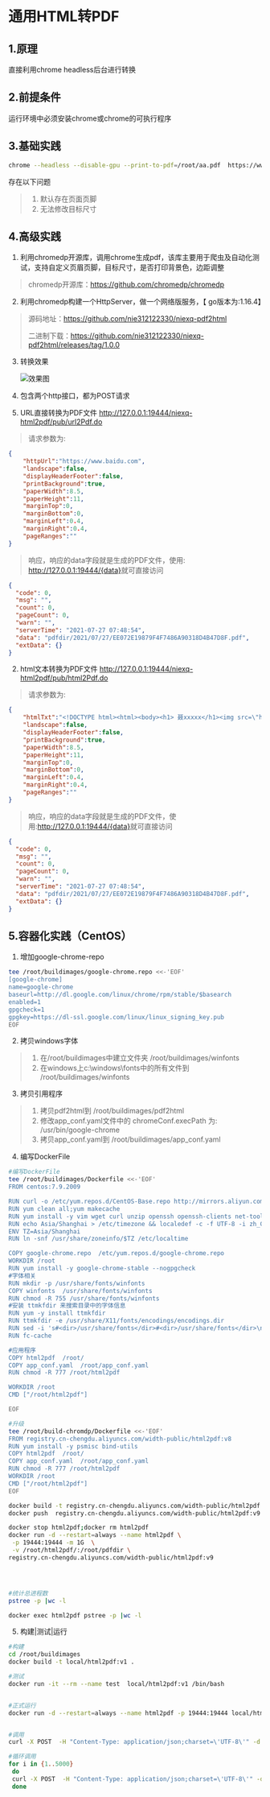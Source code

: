 # 通用HTML转PDF

## 1.原理

直接利用chrome headless后台进行转换

## 2.前提条件

运行环境中必须安装chrome或chrome的可执行程序

## 3.基础实践

```bash
chrome --headless --disable-gpu --print-to-pdf=/root/aa.pdf  https://www.baidu.com
```

存在以下问题

> 1. 默认存在页面页脚
> 2. 无法修改目标尺寸

## 4.高级实践

1. 利用chromedp开源库，调用chrome生成pdf，该库主要用于爬虫及自动化测试，支持自定义页眉页脚，目标尺寸，是否打印背景色，边距调整

> chromedp开源库：<https://github.com/chromedp/chromedp>

2. 利用chromedp构建一个HttpServer，做一个网络版服务，【 go版本为:1.16.4】

> 源码地址：<https://github.com/nie312122330/niexq-pdf2html>
>
> 二进制下载：<https://github.com/nie312122330/niexq-pdf2html/releases/tag/1.0.0>

3. 转换效果

   ![效果图](./imgs/baidu.png)

4. 包含两个http接口，都为POST请求

1. URL直接转换为PDF文件  <http://127.0.0.1:19444/niexq-html2pdf/pub/url2Pdf.do>

> 请求参数为:

```json
{
    "httpUrl":"https://www.baidu.com",
    "landscape":false,
    "displayHeaderFooter":false,
    "printBackground":true,
    "paperWidth":8.5,
    "paperHeight":11,
    "marginTop":0,
    "marginBottom":0,
    "marginLeft":0.4,
    "marginRight":0.4,
    "pageRanges":""
}
```

> 响应，响应的data字段就是生成的PDF文件，使用: <http://127.0.0.1:19444/{data}>就可直接访问

```json
{
  "code": 0,
  "msg": "",
  "count": 0,
  "pageCount": 0,
  "warn": "",
  "serverTime": "2021-07-27 07:48:54",
  "data": "pdfdir/2021/07/27/EE072E19879F4F7486A90318D4B47D8F.pdf",
  "extData": {}
}
```

2. html文本转换为PDF文件 
   <http://127.0.0.1:19444/niexq-html2pdf/pub/html2Pdf.do>

> 请求参数为:

```json
{
    "htmlTxt":"<!DOCTYPE html><html><body><h1> 聂xxxxx</h1><img src=\"https://sanzi-oss.widthsoft.com/fixdir/fix_icon/c_system/40.png\" /></body></html>",
    "landscape":false,
    "displayHeaderFooter":false,
    "printBackground":true,
    "paperWidth":8.5,
    "paperHeight":11,
    "marginTop":0,
    "marginBottom":0,
    "marginLeft":0.4,
    "marginRight":0.4,
    "pageRanges":""
}
```

> 响应，响应的data字段就是生成的PDF文件，使用:<http://127.0.0.1:19444/{data}>就可直接访问

```json
{
  "code": 0,
  "msg": "",
  "count": 0,
  "pageCount": 0,
  "warn": "",
  "serverTime": "2021-07-27 07:48:54",
  "data": "pdfdir/2021/07/27/EE072E19879F4F7486A90318D4B47D8F.pdf",
  "extData": {}
}
```

## 5.容器化实践（CentOS）

1. 增加google-chrome-repo

```bash
tee /root/buildimages/google-chrome.repo <<-'EOF'
[google-chrome]
name=google-chrome
baseurl=http://dl.google.com/linux/chrome/rpm/stable/$basearch
enabled=1
gpgcheck=1
gpgkey=https://dl-ssl.google.com/linux/linux_signing_key.pub
EOF
```

2. 拷贝windows字体

> 1. 在/root/buildimages中建立文件夹 /root/buildimages/winfonts
> 2. 在windows上c:\windows\fonts中的所有文件到 /root/buildimages/winfonts

3. 拷贝引用程序

> 1. 拷贝pdf2html到 /root/buildimages/pdf2html
> 2. 修改app_conf.yaml文件中的 chromeConf.execPath 为: /usr/bin/google-chrome
> 3. 拷贝app_conf.yaml到 /root/buildimages/app_conf.yaml

4. 编写DockerFile

```bash
#编写DockerFile 
tee /root/buildimages/Dockerfile <<-'EOF'
FROM centos:7.9.2009

RUN curl -o /etc/yum.repos.d/CentOS-Base.repo http://mirrors.aliyun.com/repo/Centos-7.repo
RUN yum clean all;yum makecache
RUN yum install -y vim wget curl unzip openssh openssh-clients net-tools kde-l10n-Chinese glibc-common fontconfig
RUN echo Asia/Shanghai > /etc/timezone && localedef -c -f UTF-8 -i zh_CN zh_CN.utf8
ENV TZ=Asia/Shanghai
RUN ln -snf /usr/share/zoneinfo/$TZ /etc/localtime 

COPY google-chrome.repo  /etc/yum.repos.d/google-chrome.repo
WORKDIR /root
RUN yum install -y google-chrome-stable --nogpgcheck
#字体相关
RUN mkdir -p /usr/share/fonts/winfonts
COPY winfonts  /usr/share/fonts/winfonts
RUN chmod -R 755 /usr/share/fonts/winfonts
#安装 ttmkfdir 来搜索目录中的字体信息
RUN yum -y install ttmkfdir
RUN ttmkfdir -e /usr/share/X11/fonts/encodings/encodings.dir
RUN sed -i 's#<dir>/usr/share/fonts</dir>#<dir>/usr/share/fonts</dir>\n\t<dir>/usr/share/fonts/winfonts</dir>#g' /etc/fonts/fonts.conf
RUN fc-cache

#应用程序
COPY html2pdf  /root/
COPY app_conf.yaml  /root/app_conf.yaml
RUN chmod -R 777 /root/html2pdf

WORKDIR /root
CMD ["/root/html2pdf"]

EOF

#升级
tee /root/build-chromdp/Dockerfile <<-'EOF'
FROM registry.cn-chengdu.aliyuncs.com/width-public/html2pdf:v8
RUN yum install -y psmisc bind-utils
COPY html2pdf  /root/
COPY app_conf.yaml  /root/app_conf.yaml
RUN chmod -R 777 /root/html2pdf
WORKDIR /root
CMD ["/root/html2pdf"]
EOF

docker build -t registry.cn-chengdu.aliyuncs.com/width-public/html2pdf:v9 .
docker push  registry.cn-chengdu.aliyuncs.com/width-public/html2pdf:v9

docker stop html2pdf;docker rm html2pdf
docker run -d --restart=always --name html2pdf \
 -p 19444:19444 -m 1G  \
 -v /root/html2pdf/:/root/pdfdir \
registry.cn-chengdu.aliyuncs.com/width-public/html2pdf:v9




#统计总进程数
pstree -p |wc -l

docker exec html2pdf pstree -p |wc -l


```

5. 构建|测试|运行

```bash
#构建
cd /root/buildimages
docker build -t local/html2pdf:v1 .

#测试 
docker run -it --rm --name test  local/html2pdf:v1 /bin/bash 


#正式运行
docker run -d --restart=always --name html2pdf -p 19444:19444 local/html2pdf:v1


#调用
curl -X POST  -H "Content-Type: application/json;charset=\'UTF-8\'" -d '{"httpUrl":"https://www.baidu.com","landscape":false,"displayHeaderFooter":false,"printBackground":true,"paperWidth":8.5,"paperHeight":11,"marginTop":0,"marginBottom":0,"marginLeft":0.4,"marginRight":0.4,"pageRanges":""}' http://192.168.0.251:19444/niexq-html2pdf/pub/url2Pdf.do

#循环调用
for i in {1..5000}
 do
 curl -X POST  -H "Content-Type: application/json;charset=\'UTF-8\'" -d '{"httpUrl":"https://www.baidu.com","landscape":false,"displayHeaderFooter":false,"printBackground":true,"paperWidth":8.5,"paperHeight":11,"marginTop":0,"marginBottom":0,"marginLeft":0.4,"marginRight":0.4,"pageRanges":""}' http://192.168.0.253:19444/niexq-html2pdf/pub/url2Pdf.do
 done


 
```
